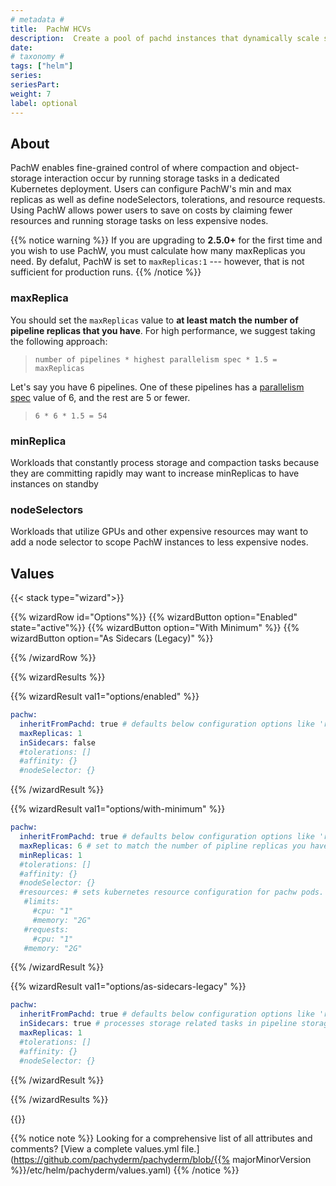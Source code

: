 ```yaml
---
# metadata # 
title:  PachW HCVs
description:  Create a pool of pachd instances that dynamically scale storage task handling. 
date: 
# taxonomy #
tags: ["helm"]
series:
seriesPart:
weight: 7
label: optional
--- 
```


## About

PachW enables fine-grained control of where compaction and object-storage interaction occur by running storage tasks in a dedicated Kubernetes deployment. Users can configure PachW's min and max replicas as well as define nodeSelectors, tolerations, and resource requests. Using PachW allows power users to save on costs by claiming fewer resources and running storage tasks on less expensive nodes.



{{% notice warning %}}
If you are upgrading to **2.5.0+** for the first time and you wish to use PachW, you must calculate how many maxReplicas you need. By defalut, PachW is set to `maxReplicas:1`  --- however, that is not sufficient for production runs.
{{% /notice %}}


### maxReplica
You should set the `maxReplicas` value to **at least match the number of pipeline replicas that you have**. For high performance, we suggest taking the following approach:

> `number of pipelines * highest parallelism spec * 1.5 = maxReplicas`

Let's say you have 6 pipelines. One of these pipelines has a [parallelism spec](../../pipeline-spec/parallelism) value of 6, and the rest are 5 or fewer. 

> `6 * 6 * 1.5 = 54`

### minReplica 

Workloads that constantly process storage and compaction tasks because they are committing rapidly may want to increase minReplicas to have instances on standby

### nodeSelectors

Workloads that utilize GPUs and other expensive resources may want to add a node selector to scope PachW instances to less expensive nodes.



## Values 

{{< stack type="wizard">}}

{{% wizardRow id="Options"%}}
{{% wizardButton option="Enabled"  state="active"%}}
{{% wizardButton option="With Minimum" %}}
{{% wizardButton option="As Sidecars (Legacy)"  %}}

{{% /wizardRow %}}

{{% wizardResults %}}

{{% wizardResult val1="options/enabled" %}}

```s
pachw:
  inheritFromPachd: true # defaults below configuration options like 'resources' and 'tolerations' to  values from pachd
  maxReplicas: 1
  inSidecars: false
  #tolerations: []
  #affinity: {}
  #nodeSelector: {}
  ```

{{% /wizardResult %}}


{{% wizardResult val1="options/with-minimum" %}}
```s
pachw:
  inheritFromPachd: true # defaults below configuration options like 'resources' and 'tolerations' to  values from pachd
  maxReplicas: 6 # set to match the number of pipline replicas you have; sample formula: pipeline count * paralellism = target maxReplicas
  minReplicas: 1
  #tolerations: []
  #affinity: {}
  #nodeSelector: {}
  #resources: # sets kubernetes resource configuration for pachw pods. If not defined, config from pachd is reused. We recommend defining resources when running pachw with a high value of maxReplicas (when formula is: target maxReplicas * 1.5).
   #limits:
     #cpu: "1"
     #memory: "2G"
   #requests:
     #cpu: "1"
   #memory: "2G"
```

{{% /wizardResult %}}

{{% wizardResult val1="options/as-sidecars-legacy" %}}
```s
pachw:
  inheritFromPachd: true # defaults below configuration options like 'resources' and 'tolerations' to  values from pachd
  inSidecars: true # processes storage related tasks in pipeline storage sidecars like version 2.4.2 or less.
  maxReplicas: 1
  #tolerations: []
  #affinity: {}
  #nodeSelector: {}
```

{{% /wizardResult %}}

{{% /wizardResults %}}

{{</stack >}}

{{% notice note %}}
Looking for a comprehensive list of all attributes and comments? [View a complete values.yml file.](https://github.com/pachyderm/pachyderm/blob/{{% majorMinorVersion %}}/etc/helm/pachyderm/values.yaml)
{{% /notice %}}